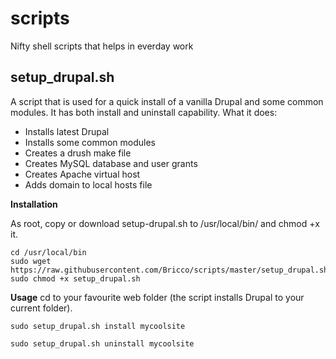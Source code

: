 scripts
=======

Nifty shell scripts that helps in everday work

## setup_drupal.sh
A script that is used for a quick install of a vanilla Drupal and some common modules. It has both install and uninstall capability.
What it does:
* Installs latest Drupal
* Installs some common modules
* Creates a drush make file
* Creates MySQL database and user grants
* Creates Apache virtual host
* Adds domain to local hosts file

**Installation**

As root, copy or download setup-drupal.sh to /usr/local/bin/ and chmod +x it.
```
cd /usr/local/bin
sudo wget https://raw.githubusercontent.com/Bricco/scripts/master/setup_drupal.sh
sudo chmod +x setup_drupal.sh
```

**Usage**
cd to your favourite web folder (the script installs Drupal to your current folder). 
```
sudo setup_drupal.sh install mycoolsite
```
```
sudo setup_drupal.sh uninstall mycoolsite
```

